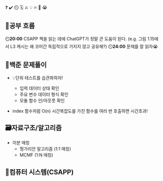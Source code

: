 ❓ ✔️ ⏲️ 🗓️ ⚔️ 💡 🔥 🎵 😭

## 🧠공부 흐름
⏲️**20:00** CSAPP 책을 읽는 데에 ChatGPT가 정말 큰 도움이 된다. (e.g. 그림 1.15에서 L3 캐시는 왜 코어간 독립적으로 가지지 않고 공유해?)
⏲️**24:00** 문제를 잘 읽자😭

## 🔢백준 문제풀이
- 💡단위 테스트를 습관화하자!
    - 입력 데이터 상태 확인
    - 주요 변수 데이터 형식 확인
    - 모듈 함수 인/아웃풋 확인

- index 함수처럼 O(n) 시간복잡도를 가진 함수를 여러 번 호출하면 시간초과!

## 🗃️자료구조/알고리즘
- 이분 매칭
    - 헝가리안 알고리즘 (1:1 매칭)
    - MCMF (1:N 매칭)

## 📓컴퓨터 시스템(CSAPP)



